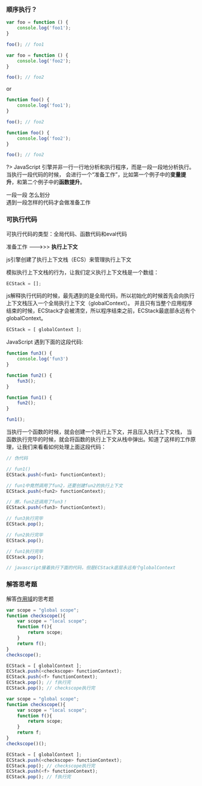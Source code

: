 ### 顺序执行？

```js
var foo = function () {
    console.log('foo1');
}

foo(); // foo1

var foo = function () {
    console.log('foo2');
}

foo(); // foo2
```

or

```js
function foo() {
    console.log('foo1');
}

foo(); // foo2

function foo() {
    console.log('foo2');
}

foo(); // foo2
```

?> JavaScript 引擎并非一行一行地分析和执行程序，而是一段一段地分析执行。当执行一段代码的时候，
会进行一个“准备工作”，比如第一个例子中的**变量提升**，和第二个例子中的**函数提升**。

一段一段 怎么划分  
遇到一段怎样的代码才会做准备工作  

### 可执行代码
可执行代码的类型：全局代码、函数代码和eval代码  

准备工作 --->>> **执行上下文**  

js引擎创建了执行上下文栈（ECS）来管理执行上下文  

模拟执行上下文栈的行为，让我们定义执行上下文栈是一个数组：  

```js
ECStack = []; 
```

js解释执行代码的时候，最先遇到的是全局代码，所以初始化的时候首先会向执行上下文栈压入一个全局执行上下文（globalContext）。
并且只有当整个应用程序结束的时候，ECStack才会被清空，所以程序结束之前，ECStack最底部永远有个globalContext。  

```js
ECStack = [ globalContext ];
```

JavaScript 遇到下面的这段代码:  

```js
function fun3() {
    console.log('fun3')
}

function fun2() {
    fun3();
}

function fun1() {
    fun2();
}

fun1();
```

当执行一个函数的时候，就会创建一个执行上下文，并且压入执行上下文栈，
当函数执行完毕的时候，就会将函数的执行上下文从栈中弹出。知道了这样的工作原理，让我们来看看如何处理上面这段代码：  

```js
// 伪代码

// fun1()
ECStack.push(<fun1> functionContext);

// fun1中竟然调用了fun2，还要创建fun2的执行上下文
ECStack.push(<fun2> functionContext);

// 擦，fun2还调用了fun3！
ECStack.push(<fun3> functionContext);

// fun3执行完毕
ECStack.pop();

// fun2执行完毕
ECStack.pop();

// fun1执行完毕
ECStack.pop();

// javascript接着执行下面的代码，但是ECStack底层永远有个globalContext
```
### 解答思考题

解答[作用域](js/scope.md)的思考题

```js
var scope = "global scope";
function checkscope(){
    var scope = "local scope";
    function f(){
        return scope;
    }
    return f();
}
checkscope();

ECStack = [ globalContext ];
ECStack.push(<checkscope> functionContext);
ECStack.push(<f> functionContext);
ECStack.pop(); // f执行完
ECStack.pop(); // checkscope执行完

```

```js
var scope = "global scope";
function checkscope(){
    var scope = "local scope";
    function f(){
        return scope;
    }
    return f;
}
checkscope()();

ECStack = [ globalContext ];
ECStack.push(<checkscope> functionContext);
ECStack.pop(); // checkscope执行完
ECStack.push(<f> functionContext);
ECStack.pop(); // f执行完

```